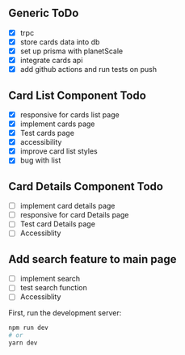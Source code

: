 ## Generic ToDo

- [x] trpc
- [x] store cards data into db
- [x] set up prisma with planetScale
- [x] integrate cards api
- [x] add github actions and run tests on push

## Card List Component Todo

- [x] responsive for cards list page
- [x] implement cards page
- [x] Test cards page
- [x] accessibility
- [x] improve card list styles   
- [x] bug with list  

## Card Details Component Todo
- [ ] implement card details page
- [ ] responsive for card Details page
- [ ] Test card Details page
- [ ] Accessiblity

## Add search feature to main page
- [ ] implement search 
- [ ] test search function
- [ ] Accessiblity
     
First, run the development server:

```bash
npm run dev
# or
yarn dev
```
